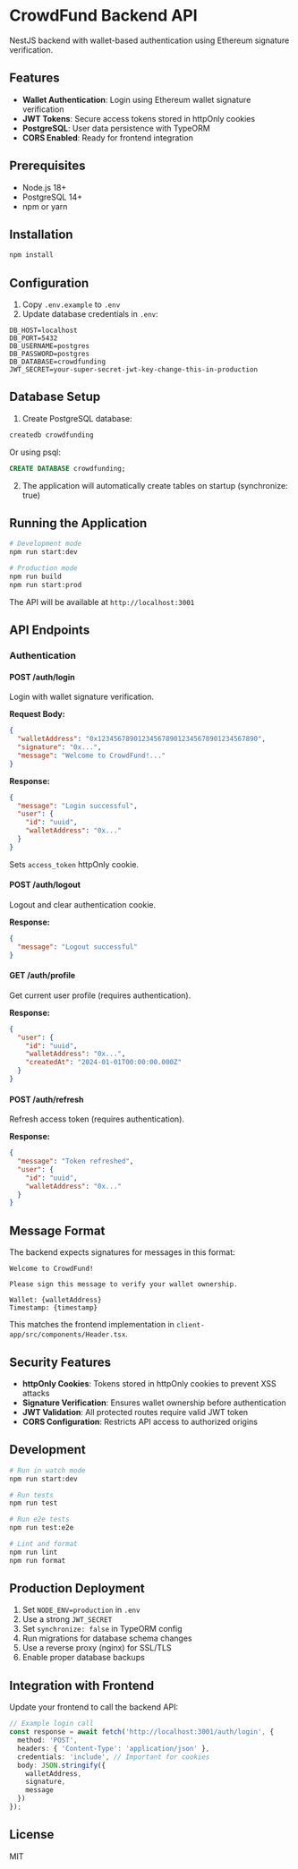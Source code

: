 # CrowdFund Backend API

NestJS backend with wallet-based authentication using Ethereum signature verification.

## Features

- **Wallet Authentication**: Login using Ethereum wallet signature verification
- **JWT Tokens**: Secure access tokens stored in httpOnly cookies
- **PostgreSQL**: User data persistence with TypeORM
- **CORS Enabled**: Ready for frontend integration

## Prerequisites

- Node.js 18+
- PostgreSQL 14+
- npm or yarn

## Installation

```bash
npm install
```

## Configuration

1. Copy `.env.example` to `.env`
2. Update database credentials in `.env`:

```env
DB_HOST=localhost
DB_PORT=5432
DB_USERNAME=postgres
DB_PASSWORD=postgres
DB_DATABASE=crowdfunding
JWT_SECRET=your-super-secret-jwt-key-change-this-in-production
```

## Database Setup

1. Create PostgreSQL database:
```bash
createdb crowdfunding
```

Or using psql:
```sql
CREATE DATABASE crowdfunding;
```

2. The application will automatically create tables on startup (synchronize: true)

## Running the Application

```bash
# Development mode
npm run start:dev

# Production mode
npm run build
npm run start:prod
```

The API will be available at `http://localhost:3001`

## API Endpoints

### Authentication

#### POST /auth/login
Login with wallet signature verification.

**Request Body:**
```json
{
  "walletAddress": "0x1234567890123456789012345678901234567890",
  "signature": "0x...",
  "message": "Welcome to CrowdFund!..."
}
```

**Response:**
```json
{
  "message": "Login successful",
  "user": {
    "id": "uuid",
    "walletAddress": "0x..."
  }
}
```

Sets `access_token` httpOnly cookie.

#### POST /auth/logout
Logout and clear authentication cookie.

**Response:**
```json
{
  "message": "Logout successful"
}
```

#### GET /auth/profile
Get current user profile (requires authentication).

**Response:**
```json
{
  "user": {
    "id": "uuid",
    "walletAddress": "0x...",
    "createdAt": "2024-01-01T00:00:00.000Z"
  }
}
```

#### POST /auth/refresh
Refresh access token (requires authentication).

**Response:**
```json
{
  "message": "Token refreshed",
  "user": {
    "id": "uuid",
    "walletAddress": "0x..."
  }
}
```

## Message Format

The backend expects signatures for messages in this format:

```
Welcome to CrowdFund!

Please sign this message to verify your wallet ownership.

Wallet: {walletAddress}
Timestamp: {timestamp}
```

This matches the frontend implementation in `client-app/src/components/Header.tsx`.

## Security Features

- **httpOnly Cookies**: Tokens stored in httpOnly cookies to prevent XSS attacks
- **Signature Verification**: Ensures wallet ownership before authentication
- **JWT Validation**: All protected routes require valid JWT token
- **CORS Configuration**: Restricts API access to authorized origins

## Development

```bash
# Run in watch mode
npm run start:dev

# Run tests
npm run test

# Run e2e tests
npm run test:e2e

# Lint and format
npm run lint
npm run format
```

## Production Deployment

1. Set `NODE_ENV=production` in `.env`
2. Use a strong `JWT_SECRET`
3. Set `synchronize: false` in TypeORM config
4. Run migrations for database schema changes
5. Use a reverse proxy (nginx) for SSL/TLS
6. Enable proper database backups

## Integration with Frontend

Update your frontend to call the backend API:

```typescript
// Example login call
const response = await fetch('http://localhost:3001/auth/login', {
  method: 'POST',
  headers: { 'Content-Type': 'application/json' },
  credentials: 'include', // Important for cookies
  body: JSON.stringify({
    walletAddress,
    signature,
    message
  })
});
```

## License

MIT
